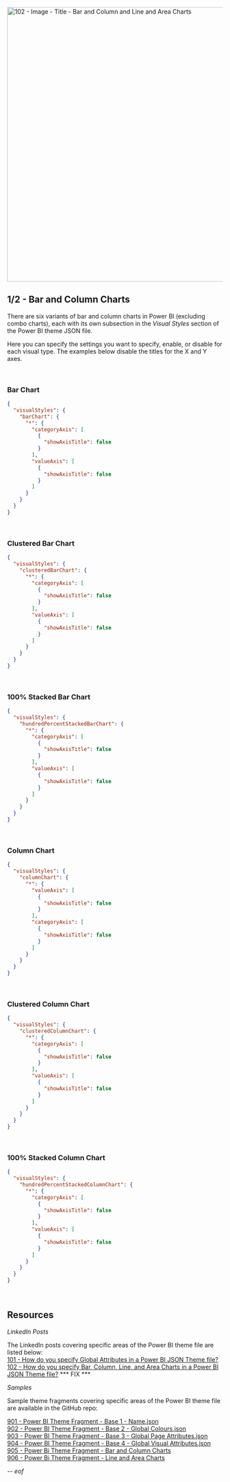 <img width="1280" height="640" alt="102 - Image - Title - Bar and Column and Line and Area Charts" src="https://github.com/user-attachments/assets/c5117749-49c9-401c-a7b6-530b9ce1efa1" />

## 1/2 - Bar and Column Charts

There are six variants of bar and column charts in Power BI (excluding combo charts), each with its own subsection in the *Visual Styles* section of the Power BI theme JSON file.

Here you can specify the settings you want to specify, enable, or disable for each visual type. The examples below disable the titles for the X and Y axes.

<br>

### Bar Chart

``` json
{
  "visualStyles": {
    "barChart": {
      "*": {
        "categoryAxis": [
          {
            "showAxisTitle": false
          }
        ],
        "valueAxis": [
          {
            "showAxisTitle": false
          }
        ]
      }
    }
  }
}
```
<br>

### Clustered Bar Chart

``` json
{
  "visualStyles": {
    "clusteredBarChart": {
      "*": {
        "categoryAxis": [
          {
            "showAxisTitle": false
          }
        ],
        "valueAxis": [
          {
            "showAxisTitle": false
          }
        ]
      }
    }
  }
}
```

<br>

### 100% Stacked Bar Chart

``` json
{
  "visualStyles": {
    "hundredPercentStackedBarChart": {
      "*": {
        "categoryAxis": [
          {
            "showAxisTitle": false
          }
        ],
        "valueAxis": [
          {
            "showAxisTitle": false
          }
        ]
      }
    }
  }
}
```

<br>

### Column Chart

``` json
{
  "visualStyles": {
    "columnChart": {
      "*": {
        "valueAxis": [
          {
            "showAxisTitle": false
          }
        ],
        "categoryAxis": [
          {
            "showAxisTitle": false
          }
        ]
      }
    }
  }
}
```

<br>

### Clustered Column Chart

``` json
{
  "visualStyles": {
    "clusteredColumnChart": {
      "*": {
        "categoryAxis": [
          {
            "showAxisTitle": false
          }
        ],
        "valueAxis": [
          {
            "showAxisTitle": false
          }
        ]
      }
    }
  }
}
```

<br>

### 100% Stacked Column Chart

``` json
{
  "visualStyles": {
    "hundredPercentStackedColumnChart": {
      "*": {
        "categoryAxis": [
          {
            "showAxisTitle": false
          }
        ],
        "valueAxis": [
          {
            "showAxisTitle": false
          }
        ]
      }
    }
  }
}
```

<br>

## Resources

*LinkedIn Posts*

The LinkedIn posts covering specific areas of the Power BI theme file are listed below: <br>
[101 - How do you specify Global Attributes in a Power BI JSON Theme file?](https://www.linkedin.com/posts/gregphilps_powerbi-documentationmatters-dataanalytics-activity-7368600915009830912-wb3Z) <br>
[102 - How do you specify Bar, Column, Line, and Area Charts in a Power BI JSON Theme file?](https://www.linkedin.com/posts/gregphilps_powerbi-documentationmatters-dataanalytics-activity-7368600915009830912-wb3Z) *** FIX *** <br>

*Samples*

Sample theme fragments covering specific areas of the Power BI theme file are available in the GitHub repo: <br>

[901 - Power BI Theme Fragment - Base 1 - Name.json](https://github.com/alexbadiu-insightsinmotion/PBI-Documentation/blob/main/Components/Theme/901%20-%20Power%20BI%20Theme%20Fragment%20-%20Base%201%20-%20Name.json) <br>
[902 - Power BI Theme Fragment - Base 2 - Global Colours.json](https://github.com/alexbadiu-insightsinmotion/PBI-Documentation/blob/main/Components/Theme/902%20-%20Power%20BI%20Theme%20Fragment%20-%20Base%202%20-%20Global%20Colours.json) <br>
[903 - Power BI Theme Fragment - Base 3 - Global Page Attributes.json](https://github.com/alexbadiu-insightsinmotion/PBI-Documentation/blob/main/Components/Theme/903%20-%20Power%20BI%20Theme%20Fragment%20-%20Base%203%20-%20Global%20Page%20Attributes.json) <br>
[904 - Power BI Theme Fragment - Base 4 - Global Visual Attributes.json](https://github.com/alexbadiu-insightsinmotion/PBI-Documentation/blob/main/Components/Theme/904%20-%20Power%20BI%20Theme%20Fragment%20-%20Base%204%20-%20Global%20Visual%20Attributes.json) <br>
[905 - Power Bi Theme Fragment - Bar and Column Charts](https://github.com/alexbadiu-insightsinmotion/PBI-Documentation/blob/main/Components/Theme/905%20-%20Power%20BI%20Theme%20Fragment%20-%20Bar%20and%20Column%20Charts.json) <br>
[906 - Power Bi Theme Fragment - Line and Area Charts](https://github.com/alexbadiu-insightsinmotion/PBI-Documentation/blob/main/Components/Theme/906%20-%20Power%20BI%20Theme%20Fragment%20-%20Line%20and%20Area%20Charts.json) <br>

*-- eof*
